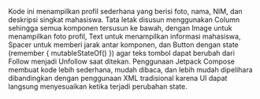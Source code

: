 Kode ini menampilkan profil sederhana yang berisi foto, nama, NIM, dan deskripsi singkat mahasiswa. Tata letak disusun menggunakan Column sehingga semua komponen tersusun ke bawah, dengan Image untuk menampilkan foto profil, Text untuk menampilkan informasi mahasiswa, Spacer untuk memberi jarak antar komponen, dan Button dengan state (remember { mutableStateOf() }) agar teks tombol dapat berubah dari Follow menjadi Unfollow saat ditekan. Penggunaan Jetpack Compose membuat kode lebih sederhana, mudah dibaca, dan lebih mudah dipelihara dibandingkan dengan penggunaan XML tradisional karena UI dapat langsung menyesuaikan ketika terjadi perubahan state.

